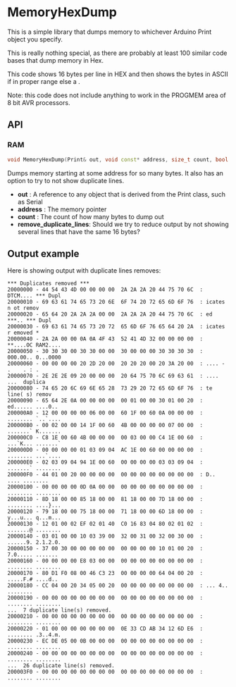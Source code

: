 # MemoryHexDump

This is a simple library that dumps memory to whichever Arduino Print object you specify. 

This is really nothing special, as there are probably at least 100 similar code bases that dump memory in Hex.

This code shows 16 bytes per line in HEX and then shows the bytes in ASCII if in proper range else a .

Note: this code does not include anything to work in the PROGMEM area of 8 bit AVR processors. 

## API

### RAM

```c++
void MemoryHexDump(Print& out, void const* address, size_t count, bool remove_duplicate_lines);

```
Dumps memory starting at some address for so many bytes.  It also has an option to 
try to not show duplicate lines. 

- **out** : A reference to any object that is derived from the Print class, such as Serial
- **address** : The memory pointer
- **count** : The count of how many bytes to dump out
- **remove_duplicate_lines**: Should we try to reduce output by not showing several lines that have the same 16 bytes?

## Output example
Here is showing output with duplicate lines removes:

```
*** Duplicates removed ***
20000000 - 44 54 43 4D 00 00 00 00  2A 2A 2A 20 44 75 70 6C  : DTCM.... *** Dupl
20000010 - 69 63 61 74 65 73 20 6E  6F 74 20 72 65 6D 6F 76  : icates n ot remov
20000020 - 65 64 20 2A 2A 2A 00 00  2A 2A 2A 20 44 75 70 6C  : ed ***.. *** Dupl
20000030 - 69 63 61 74 65 73 20 72  65 6D 6F 76 65 64 20 2A  : icates r emoved *
20000040 - 2A 2A 00 00 0A 0A 4F 43  52 41 4D 32 00 00 00 00  : **....OC RAM2....
20000050 - 30 30 30 00 30 30 00 00  30 00 00 00 30 30 30 30  : 000.00.. 0...0000
20000060 - 00 00 00 00 20 2D 20 00  20 20 20 00 20 3A 20 00  : .... - .    . : .
20000070 - 2E 2E 2E 09 20 00 00 00  20 64 75 70 6C 69 63 61  : .... ...  duplica
20000080 - 74 65 20 6C 69 6E 65 28  73 29 20 72 65 6D 6F 76  : te line( s) remov
20000090 - 65 64 2E 0A 00 00 00 00  00 01 00 00 30 01 00 20  : ed...... ....0.. 
200000A0 - 12 00 00 00 00 06 00 00  60 1F 00 60 0A 00 00 00  : ........ `..`....
200000B0 - 00 02 00 00 14 1F 00 60  4B 00 00 00 00 07 00 00  : .......` K.......
200000C0 - C8 1E 00 60 4B 00 00 00  00 03 00 00 C4 1E 00 60  : ...`K... .......`
200000D0 - 00 00 00 00 01 03 09 04  AC 1E 00 60 00 00 00 00  : ........ ...`....
200000E0 - 02 03 09 04 94 1E 00 60  00 00 00 00 03 03 09 04  : .......` ........
200000F0 - 44 01 00 20 00 00 00 00  00 00 00 00 00 00 00 00  : D.. .... ........
20000100 - 00 00 00 00 0D 0A 00 00  00 00 00 00 00 00 00 00  : ........ ........
20000110 - 8D 18 00 00 85 18 00 00  81 18 00 00 7D 18 00 00  : ........ ....}...
20000120 - 79 18 00 00 75 18 00 00  71 18 00 00 6D 18 00 00  : y...u... q...m...
20000130 - 12 01 00 02 EF 02 01 40  C0 16 83 04 80 02 01 02  : .......@ ........
20000140 - 03 01 00 00 10 03 39 00  32 00 31 00 32 00 30 00  : ......9. 2.1.2.0.
20000150 - 37 00 30 00 00 00 00 00  00 00 00 00 10 01 00 20  : 7.0..... ....... 
20000160 - 00 00 00 00 E8 03 00 00  00 00 00 00 00 00 00 00  : ........ ........
20000170 - 80 D1 F0 08 00 46 C3 23  00 00 00 00 64 04 00 20  : .....F.# ....d.. 
20000180 - CC 04 00 20 34 05 00 20  00 00 00 00 00 00 00 00  : ... 4..  ........
20000190 - 00 00 00 00 00 00 00 00  00 00 00 00 00 00 00 00  : ........ ........
...  7 duplicate line(s) removed.
20000210 - 00 00 00 00 00 00 00 00  00 00 00 00 00 00 00 00  : ........ ........
20000220 - 01 00 00 00 00 00 00 00  0E 33 CD AB 34 12 6D E6  : ........ .3..4.m.
20000230 - EC DE 05 00 0B 00 00 00  00 00 00 00 00 00 00 00  : ........ ........
20000240 - 00 00 00 00 00 00 00 00  00 00 00 00 00 00 00 00  : ........ ........
...  26 duplicate line(s) removed.
200003F0 - 00 00 00 00 00 00 00 00  00 00 00 00 00 00 00 00  : ........ ........
```
